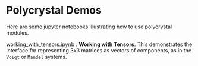 # Polycrystal Demos
Here are some jupyter notebooks illustrating how to use polycrystal modules.

working_with_tensors.ipynb
: **Working with Tensors**. This demonstrates the interface for  representing 3x3 matrices as vectors of components, as in the `Voigt` or `Mandel` systems.
